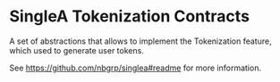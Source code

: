 # SingleA Tokenization Contracts

A set of abstractions that allows to implement the Tokenization feature, which used to generate
user tokens.

See https://github.com/nbgrp/singlea#readme for more information.
